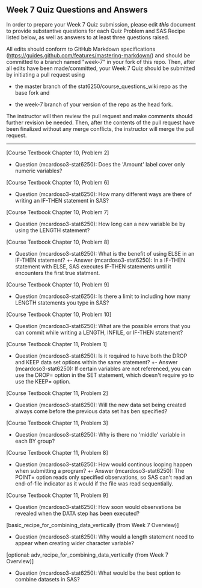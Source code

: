## Week 7 Quiz Questions and Answers

In order to prepare your Week 7 Quiz submission, please edit ***this*** document to provide substantive questions for each Quiz Problem and SAS Recipe listed below, as well as answers to at least three questions raised.

All edits should conform to GitHub Markdown specifications (https://guides.github.com/features/mastering-markdown/) and should be committed to a branch named "week-7" in your fork of this repo. Then, after all edits have been made/committed, your Week 7 Quiz should be submitted by initiating a pull request using

- the master branch of the stat6250/course_questions_wiki repo as the base fork and

- the week-7 branch of your version of the repo as the head fork.

The instructor will then review the pull request and make comments should further revision be needed. Then, after the contents of the pull request have been finalized without any merge conflicts, the instructor will merge the pull request.

********************************************************************************



[Course Textbook Chapter 10, Problem 2]
- Question (mcardoso3-stat6250):  Does the 'Amount' label cover only numeric variables?



[Course Textbook Chapter 10, Problem 6]
- Question (mcardoso3-stat6250):  How many different ways are there of writing an IF-THEN statement in SAS?



[Course Textbook Chapter 10, Problem 7]
- Question (mcardoso3-stat6250):  How long can a new variable be by using the LENGTH statement?



[Course Textbook Chapter 10, Problem 8]
- Question (mcardoso3-stat6250):  What is the benefit of using ELSE in an IF-THEN statement?
 +- Answer (mcardoso3-stat6250):  In a IF-THEN statement with ELSE, SAS executes IF-THEN statements until it encounters the first true statment.



[Course Textbook Chapter 10, Problem 9]
- Question (mcardoso3-stat6250):  Is there a limit to including how many LENGTH statements you type in SAS?



[Course Textbook Chapter 10, Problem 10]
- Question (mcardoso3-stat6250):  What are the possible errors that you can commit while writing a LENGTH, INFILE, or IF-THEN statement?



[Course Textbook Chapter 11, Problem 1]
- Question (mcardoso3-stat6250):  Is it required to have both the DROP and KEEP data set options within the same statement?
 +- Answer (mcardoso3-stat6250):  If certain variables are not referenced, you can use the DROP= option in the SET statement, which doesn't require yo to use the KEEP= option.



[Course Textbook Chapter 11, Problem 2]
- Question (mcardoso3-stat6250):  Will the new data set being created always come before the previous data set has ben specified?



[Course Textbook Chapter 11, Problem 3]
- Question (mcardoso3-stat6250):  Why is there no 'middle' variable in each BY group?



[Course Textbook Chapter 11, Problem 8]
- Question (mcardoso3-stat6250):  How would continous looping happen when submitting a program?
 +- Answer (mcardoso3-stat6250):  The POINT= option reads only specified observations, so SAS can't read an end-of-file indicator as it would if the file was read sequentially.



[Course Textbook Chapter 11, Problem 9]
- Question (mcardoso3-stat6250):  How soon would observations be revealed when the DATA step has been executed?



[basic_recipe_for_combining_data_vertically (from Week 7 Overview)]
- Question (mcardoso3-stat6250):  Why would a length statement need to appear when creating wider character variable?



[optional: adv_recipe_for_combining_data_vertically (from Week 7 Overview)]
- Question (mcardoso3-stat6250):  What would be the best option to combine datasets in SAS?


